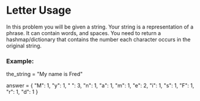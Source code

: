 <h1>Letter Usage</h1>

<p>In this problem you will be given a string. Your string is a representation of a phrase. It can contain words, and spaces. You need to return a hashmap/dictionary that contains the number each character occurs in the original string.</p>

<h3>Example:</h3>

<p>the_string = "My name is Fred"</p>
<p>
answer = {
    "M": 1,
    "y": 1,
    " ": 3,
    "n": 1,
    "a": 1,
    "m": 1,
    "e": 2,
    "i": 1,
    "s": 1,
    "F": 1,
    "r": 1,
    "d": 1
}
</p>